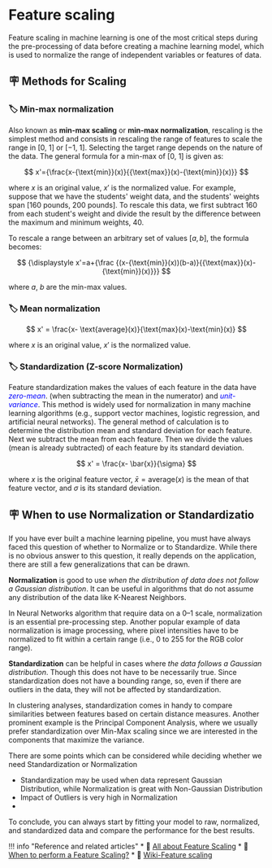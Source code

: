 # Feature scaling 

Feature scaling in machine learning is one of the most critical steps during the pre-processing of data before creating a machine learning model, which is used to normalize the range of independent variables or features of data. 

## :placard: Methods for Scaling

### :label: Min-max normalization

Also known as **min-max scaling** or **min-max normalization**, rescaling is the simplest method and consists in rescaling the range of features to scale the range in [0, 1] or [−1, 1]. Selecting the target range depends on the nature of the data. The general formula for a min-max of [0, 1] is given as: 

$$ 
x'={\frac{x-{\text{min}}(x)}{{\text{max}}(x)-{\text{min}}(x)}}
$$ 

where $x$ is an original value, $x'$ is the normalized value. For example, suppose that we have the students' weight data, and the students' weights span [160 pounds, 200 pounds]. To rescale this data, we first subtract 160 from each student's weight and divide the result by the difference between the maximum and minimum weights, 40.

To rescale a range between an arbitrary set of values $[a, b]$, the formula becomes:

$$ 
{\displaystyle x'=a+{\frac {(x-{\text{min}}(x))(b-a)}{{\text{max}}(x)-{\text{min}}(x)}}}
$$ 

where $a$, $b$ are the min-max values.

### :label: Mean normalization

$$ 
x' = \frac{x- \text{average}(x)}{\text{max}(x)-\text{min}(x)}
$$ 

where $x$ is an original value, $x'$ is the normalized value. 

### :label: Standardization (Z-score Normalization)

Feature standardization makes the values of each feature in the data have <span style="color:blue">*zero-mean*</span>. (when subtracting the mean in the numerator) and <span style="color:blue">*unit-variance*</span>. This method is widely used for normalization in many machine learning algorithms (e.g., support vector machines, logistic regression, and artificial neural networks). The general method of calculation is to determine the distribution mean and standard deviation for each feature. Next we subtract the mean from each feature. Then we divide the values (mean is already subtracted) of each feature by its standard deviation.

$$
x' = \frac{x- \bar{x}}{\sigma}
$$

where $x$ is the original feature vector, ${\bar {x}}={\text{average}}(x)$ is the mean of that feature vector, and 
$\sigma$ is its standard deviation.

## :placard: When to use Normalization or Standardizatio

If you have ever built a machine learning pipeline, you must have always faced this question of whether to Normalize or to Standardize. While there is no obvious answer to this question, it really depends on the application, there are still a few generalizations that can be drawn.

**Normalization** is good to use *when the distribution of data does not follow a Gaussian distribution*. It can be useful in algorithms that do not assume any distribution of the data like K-Nearest Neighbors.

In Neural Networks algorithm that require data on a 0–1 scale, normalization is an essential pre-processing step. Another popular example of data normalization is image processing, where pixel intensities have to be normalized to fit within a certain range (i.e., 0 to 255 for the RGB color range).

**Standardization** can be helpful in cases where *the data follows a Gaussian distribution*. Though this does not have to be necessarily true. Since standardization does not have a bounding range, so, even if there are outliers in the data, they will not be affected by standardization.

In clustering analyses, standardization comes in handy to compare similarities between features based on certain distance measures. Another prominent example is the Principal Component Analysis, where we usually prefer standardization over Min-Max scaling since we are interested in the components that maximize the variance.

There are some points which can be considered while deciding whether we need Standardization or Normalization

* Standardization may be used when data represent Gaussian Distribution, while Normalization is great with Non-Gaussian Distribution
* Impact of Outliers is very high in Normalization
* 
To conclude, you can always start by fitting your model to raw, normalized, and standardized data and compare the performance for the best results.


!!! info "Reference and related articles"
    * :ledger: [All about Feature Scaling](https://towardsdatascience.com/all-about-feature-scaling-bcc0ad75cb35)
    * :ledger: [When to perform a Feature Scaling?](https://www.atoti.io/articles/when-to-perform-a-feature-scaling/)
    * :ledger: [Wiki-Feature scaling](https://en.wikipedia.org/wiki/Feature_scaling)